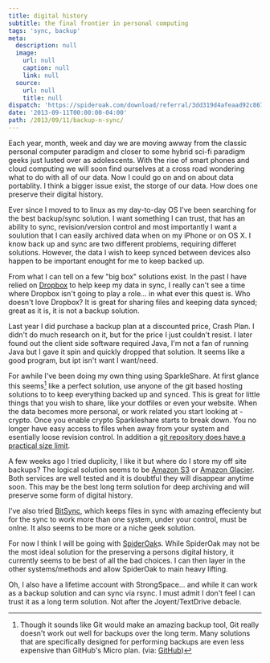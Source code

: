 ```yaml
---
title: digital history
subtitle: the final frontier in personal computing
tags: 'sync, backup'
meta:
  description: null
  image:
    url: null
    caption: null
    link: null
  source:
    url: null
    title: null
dispatch: 'https://spideroak.com/download/referral/3dd319d4afeaad92c8672e76c8789ef2'
date: '2013-09-11T00:00:00-04:00'
path: /2013/09/11/backup-n-sync/
---
```


Each year, month, week and day we are moving awway from the classic personal computer paradigm and closer to some hybrid sci-fi paradigm geeks just lusted over as adolescents. With the rise of smart phones and cloud computing we will soon find ourselves at a cross road wondering what to do with all of our data. Now I could go on and on about data portablity. I think a bigger issue exist, the storge of our data. How does one preserve their digital history.

Ever since I moved to to linux as my day-to-day OS I've been searching for the best backup/sync solution. I want something I can trust, that has an ability to sync, revision/version control and most importantly I want a soulution that I can easily archived data when on my iPhone or on OS X. I know back up and sync are two different problems, requiring differet solutions. However, the data I wish to keep synced between devices also happen to be important enought for me to keep backed up.

From what I can tell on a few "big box" solutions exist. In the past I have relied on [Dropbox][dropbox] to help keep my data in sync, I really can't see a time where Dropbox isn't going to play a role... in what ever this quest is. Who doesn't love Dropbox? It is great for sharing files and keeping data synced; great as it is, it is not a backup solution.

Last year I did purchase a backup plan at a discounted price, Crash Plan. I didn't do much research on it, but for the price I just couldn't resist. I later found out the client side software required Java, I'm not a fan of running Java but I gave it spin and quickly dropped that solution. It seems like a good program, but ipt isn't want I want/need.

For awhile I've been doing my own thing using SparkleShare. At first glance this seems[^gitBackup] like a perfect solution, use anyone of the git based hosting solutions to to keep everything backed up and synced. This is great for little things that you wish to share, like your dotfiles or even your website. When the data becomes more personal, or work related you start looking at -crypto. Once you enable crypto Sparkleshare starts to break down. You no longer have easy access to files when away from your system and esentially loose revision control. In addition a [git repository does have a practical size limit][gitSize].

A few weeks ago I tried duplicity, I like it but where do I store my off site backups? The logical solution seems to be [Amazon S3][amazonS3] or [Amazon Glacier][amazonGlacier]. Both services are well tested and it is doubtful they will disappear anytime soon. This may be the best long term solution for deep archiving and will preserve some form of digital history.

 I've also tried [BitSync][bitSync], which keeps files in sync with amazing effecienty but for the sync to work more than one system, under your control, must be onlne. It also seems to be more or a niche geek solution.

For now I think I will be going with [SpiderOak][spiderOak]s. While SpiderOak may not be the most ideal solution for the preserving a persons digital history, it currently seems to be best of all the bad choices. I can then layer in the other systems/methods and allow SpiderOak to main heavy lifting.

Oh, I also have a lifetime account with StrongSpace... and while it can work as a backup solution and can sync via rsync. I must admit I don't feel I can trust it as a long term solution. Not after the Joyent/TextDrive debacle.

[^gitBackup]: Though it sounds like Git would make an amazing backup tool, Git really doesn't work out well for backups over the long term. Many solutions that are specifically designed for performing backups are even less expensive than GitHub's Micro plan. (via: [GitHub][gitBackup])

[dropbox]: http://db.tt/Woq86zN
[sparkleshare]: http://sparkleshare.org/
[gitBackup]: https://help.github.com/articles/what-is-my-disk-quota#backups
[gitSize]: http://www.quora.com/Git-revision-control/What-is-the-practical-maximum-size-of-a-Git-repository-full-of-text-based-data?share=1
[amazonS3]: http://aws.amazon.com/s3/
[amazonGlacier]: http://aws.amazon.com/glacier/
[bitSync]: http://labs.bittorrent.com/experiments/sync.html
[spiderOak]: https://spideroak.com/download/referral/3dd319d4afeaad92c8672e76c8789ef2


